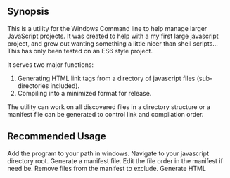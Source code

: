 ## Synopsis

This is a utility for the Windows Command line to help manage larger JavaScript projects.
It was created to help with a my first large javascript project, and grew out wanting something a little nicer than shell scripts...  This has only been tested on an ES6 style project.


It serves two major functions:
1) Generating HTML link tags from a directory of javascript files (sub-directories included).
2) Compiling into a minimized format for release.

The utility can work on all discovered files in a directory structure or a manifest file can be generated to control link and compilation order.

## Recommended Usage

Add the program to your path in windows.
Navigate to your javascript directory root.
Generate a manifest file.
Edit the file order in the manifest if need be.
Remove files from the manifest to exclude.
Generate HTML <script> links if continuing to work with multiple files.
Compile minimum javascript file.


## Usage

From the root of your javascript file tree:
Create a manifest file for editing:
    jsfmu -m

Create html links:
    jsfmu -l

Compile (minimize) a set of files:
    jsfmu -c -min

For further help:
    jsfmu -help



## Links

Creates text links of javascript files for pasting into an HTML document.  This allows for re-organization without having to recreate all the links during development.

## Minimize

Each javascript file is turned into a single line of text and written to a single file.
Currently it does not do a very aggressive minimization, but handles all typical commenting cases: multiline, inline, and single line comments.


## License

MIT (see License.txt)
